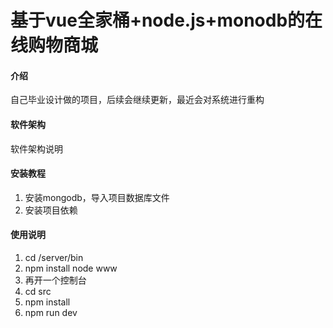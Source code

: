 # 基于vue全家桶+node.js+monodb的在线购物商城

#### 介绍
自己毕业设计做的项目，后续会继续更新，最近会对系统进行重构

#### 软件架构
软件架构说明


#### 安装教程

1.  安装mongodb，导入项目数据库文件
2.  安装项目依赖

#### 使用说明

1.  cd /server/bin
2.  npm install  node www
3.  再开一个控制台
4.  cd src
5.  npm install
6.  npm run dev


